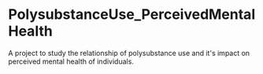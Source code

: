# PolysubstanceUse_PerceivedMentalHealth
A project to study the relationship of polysubstance use and it's impact on perceived mental health of individuals.
